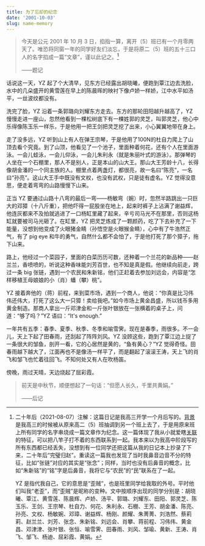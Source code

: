 ```yaml
---
title: 为了忘却的纪念
date: '2001-10-03'
slug: name-memory
---
```


> 今天是公元 2001 年 10 月 3 日，掐指一算，离开（5）班已有一个月零两天了。唯恐将同窗一年的同学好友们淡忘，于是将原二（5）班的五十三口人的名字掐成一篇“文章”，谨以此记之。[^1]
>
> ——题记

话说这一天，YZ 起了个大清早，见东方已经露出胡晓曦，便跑到覃江边去洗脸，水中的几朵盛开的黄雪莲在早上的陈晨晖的映衬下像卢娇一样娇，江中水平如汤平，一丝波纹都没有。

洗完了脸，YZ 沿着一条郭璐向刘耀东方走去。东方的那轮田阳越升越高了，YZ 慢慢走进一座山，忽然他看到一棵松树底下有一棵姓郭的灵芝，叫郭灵芝，他心中乐得像陈玉乐一样乐，于是他用一把王剑把灵芝挖了出来，小心翼翼地带在身上。

走了没多远，YZ 听到山上有人在弹王宗琴，于是他用了100N的杜自力爬上了山顶去看个究竟。到了山顶，他看见了一个池子，里面种着何花，还有个人在里面游泳。一会儿蛙泳，一会儿仰泳，一会儿朱利永（就是朱丽叶式的游泳）。那弹琴的人坐在一个石棚里，那人不是别人，正是本山的山大王。那山大王芳龄十八，长得像胡金潘的一个同主族的人。棚里点着两盏灯，都很亮，故一名曰“陈亮”，一名曰“孙亮”。这山大王手中既没有文权，也没有武权，只是徒有虚名。YZ 觉得没意思，便走着弯弯的山路慢慢下山来。

正当 YZ 要通过山路十八弯的最后一弯——杨敏弯（婉）时，忽然半路跳出一只巨大的邓獐（十八斤重），把他吓得一屁股坐在地上，起来时裤子上沾满了谢益辉，他连灰都来不及拍就逃进了一口杨缸里藏了起来，辛亏司马光不在那里，否则这杨缸就要被司马光砸了。在缸里，YZ 把灵芝炼成了一颗颜药，吃了下去补充了一下能量，没想到他变成了火眼猪金睛（孙悟空是火眼猴金睛），心中有了牛浩然正气，有了 pig eye 和牛的勇气，自然什么都不会怕了，于是他打死了那个獐子，拖下山来。

路上，他经过一个菜园子，里面的白菜历历可数，还种着一个兰花的新品种——赵兰兰，香喷喷的，听说这种香味能刘芳百世，也不知是真是假。他继续向前走，跨过一条 big 张链，遇到一个农民和朱新铭，他们正赶着去参加刘远会，内容是“怎样移植王母娘娘的小（肖）蟠（攀）桃”。

YZ 接着奔他的（蒋）前程，来到菜市场，遇到一个商人，他说：“你真是比习伟伟还伟大，打死了这么大一只獐！卖给我吧。”如今市场上黄金昌盛，所以钱币多用黄金制造。那商人拿出一斤邓津金和一斤张叶银放在一张横着的桌子上，问道：“够了吗？”YZ 语曰：“It's enough.”

一年共有五季：春季、夏季、秋季、冬季和喻雪霁。现在是春季，雨很多。不一会儿，天上下起了田春雨，还刮起了阵阵刘风。YZ 没顾这些，跑到了覃江边上捉了一条很大的邹鱼，剖开一看，它的心居然是黄的，“鱼有黄心？”YZ 觉得奇怪。田春雨越下越大了，江面再也不是像汤一样平了，而是翻起了滚滚王涛，天上飞的肖飞和邹飞也忙着往回飞。不知何处又有人在吹杨笛。

傍晚，雨过天晴，天边烧起了屈彩霞。

> 前天是中秋节，顺便想起了一句话：“但愿人长久，千里共黄娟。”
>
> ——后记

[^1]: 二十年后（2021-08-07）注解：这篇日记是我高三开学一个月后写的。[背景](/cn/2020/07/high-schoolmates/)是我高三的时候被从原来高二（5）班抽调到另一个班上去了，于是用原来班上所有同学的名字串烧成一篇文章作为纪念。这一篇体现了我从小就爱瞎[关联](/cn/2018/08/association/)的特征，可以把八竿子打不着的东西联系到一起。我本来以为我高中阶段写的所有东西都已经丢失，没想到有一位同学还把这篇从我的日记本上抄录了下来，二十年后“完璧归赵”。重读这一篇我也发现了当时我鼻音边音不分的特征，比如“张链”对应的其实是“张念”；同样，当时也没有后鼻音的概念，比如“朱新铭”的“铭”字是后鼻音，我将它与“农民”的“民”联系在了一起。

    YZ 是指代我自己，它的意思是“歪贼”，也是班里同学给我取的外号。平时他们叫我“老歪”，而“歪贼”是昵称的变种。文中按顺序出现的同学分别是：胡晓曦、覃江、黄雪莲、陈晨辉、卢娇、汤平、郭璐、刘耀东、田阳、郭灵芝、陈玉乐、王剑、王宗琴、杜自力、何花、朱利永、石棚、王芳、胡金潘、陈亮、孙亮、文权、杨敏婉、邓璋、谢益辉、杨刚、颜耀、朱菁菁、刘浩然、蔡莉莉、赵兰兰、刘芳、张念、朱新铭、刘远会、肖攀、蒋前程、习伟伟、黄金昌、邓津津、张叶银、张恒、喻雪霁、田春雨、刘风、邹瑜、黄新、王涛、肖飞、邹飞、杨迪、屈彩霞、黄娟。
